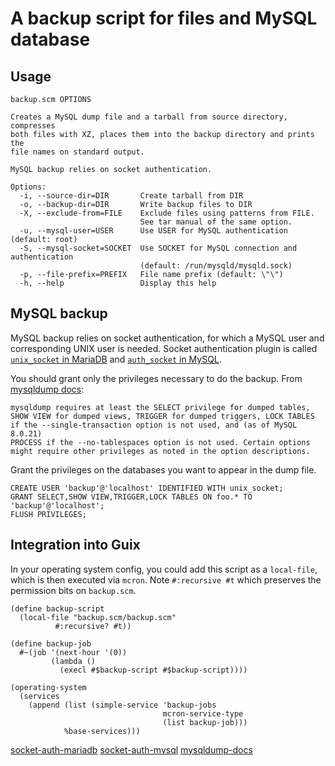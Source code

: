 # A backup script for files and MySQL database

## Usage

```
backup.scm OPTIONS

Creates a MySQL dump file and a tarball from source directory, compresses
both files with XZ, places them into the backup directory and prints the
file names on standard output.

MySQL backup relies on socket authentication.

Options:
  -i, --source-dir=DIR       Create tarball from DIR
  -o, --backup-dir=DIR       Write backup files to DIR
  -X, --exclude-from=FILE    Exclude files using patterns from FILE.
                             See tar manual of the same option.
  -u, --mysql-user=USER      Use USER for MySQL authentication (default: root)
  -S, --mysql-socket=SOCKET  Use SOCKET for MySQL connection and authentication
                             (default: /run/mysqld/mysqld.sock)
  -p, --file-prefix=PREFIX   File name prefix (default: \"\")
  -h, --help                 Display this help
```

## MySQL backup

MySQL backup relies on socket authentication, for which a MySQL user
and corresponding UNIX user is needed. Socket authentication plugin is
called [`unix_socket` in MariaDB](socket-auth-mariadb) and
[`auth_socket` in MySQL](socket-auth-mysql).

You should grant only the privileges necessary to do the backup. From
[mysqldump docs](mysqldump-docs):

    mysqldump requires at least the SELECT privilege for dumped tables,
	SHOW VIEW for dumped views, TRIGGER for dumped triggers, LOCK TABLES
	if the --single-transaction option is not used, and (as of MySQL 8.0.21)
	PROCESS if the --no-tablespaces option is not used. Certain options
	might require other privileges as noted in the option descriptions.

Grant the privileges on the databases you want to appear in the dump
file.

```
CREATE USER 'backup'@'localhost' IDENTIFIED WITH unix_socket;
GRANT SELECT,SHOW VIEW,TRIGGER,LOCK TABLES ON foo.* TO 'backup'@'localhost';
FLUSH PRIVILEGES;
```

## Integration into Guix

In your operating system config, you could add this script as a `local-file`,
which is then executed via `mcron`. Note `#:recursive #t` which preserves
the permission bits on `backup.scm`.

```
(define backup-script
  (local-file "backup.scm/backup.scm"
	      #:recursive? #t))

(define backup-job
  #~(job '(next-hour '(0))
	     (lambda ()
	       (execl #$backup-script #$backup-script))))

(operating-system
  (services
    (append (list (simple-service 'backup-jobs
                                  mcron-service-type
                                  (list backup-job)))
            %base-services)))
```

[socket-auth-mariadb](https://mariadb.com/kb/en/authentication-plugin-unix-socket/)
[socket-auth-mysql](https://dev.mysql.com/doc/refman/8.0/en/socket-pluggable-authentication.html)
[mysqldump-docs](https://dev.mysql.com/doc/refman/8.0/en/mysqldump.html)
